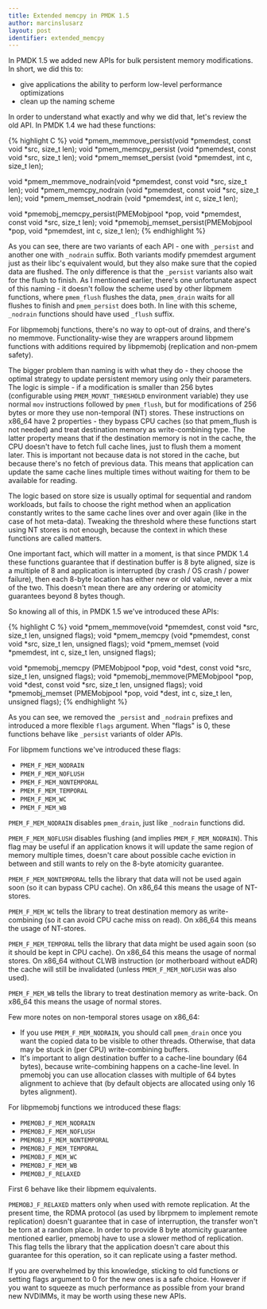 ```yaml
---
title: Extended memcpy in PMDK 1.5
author: marcinslusarz
layout: post
identifier: extended_memcpy
---
```


In PMDK 1.5 we added new APIs for bulk persistent memory modifications.
In short, we did this to:
 - give applications the ability to perform low-level performance optimizations
 - clean up the naming scheme

In order to understand what exactly and why we did that, let's review the old API.
In PMDK 1.4 we had these functions:

{% highlight C %}
void *pmem_memmove_persist(void *pmemdest, const void *src, size_t len);
void *pmem_memcpy_persist (void *pmemdest, const void *src, size_t len);
void *pmem_memset_persist (void *pmemdest, int c, size_t len);

void *pmem_memmove_nodrain(void *pmemdest, const void *src, size_t len);
void *pmem_memcpy_nodrain (void *pmemdest, const void *src, size_t len);
void *pmem_memset_nodrain (void *pmemdest, int c, size_t len);

void *pmemobj_memcpy_persist(PMEMobjpool *pop, void *pmemdest, const void *src, size_t len);
void *pmemobj_memset_persist(PMEMobjpool *pop, void *pmemdest, int c, size_t len);
{% endhighlight %}

As you can see, there are two variants of each API - one with `_persist` and
another one with `_nodrain` suffix. Both variants modify pmemdest argument just as their
libc's equivalent would, but they also make sure that the copied data are flushed.
The only difference is that the `_persist` variants also wait for the flush to
finish. As I mentioned earlier, there's one unfortunate aspect of this naming -
it doesn't follow the scheme used by other libpmem functions, where
`pmem_flush` flushes the data, `pmem_drain` waits for all flushes to finish
and `pmem_persist` does both. In line with this scheme, `_nodrain` functions
should have used `_flush` suffix.

For libpmemobj functions, there's no way to opt-out of drains, and there's no
memmove. Functionality-wise they are wrappers around libpmem functions with
additions required by libpmemobj (replication and non-pmem safety).

The bigger problem than naming is with what they do - they choose
the optimal strategy to update persistent memory using only their parameters.
The logic is simple - if a modification is smaller than 256 bytes
(configurable using `PMEM_MOVNT_THRESHOLD` environment variable) they use
normal `mov` instructions followed by `pmem_flush`, but for modifications of
256 bytes or more they use non-temporal (NT) stores. These instructions on
x86_64 have 2 properties - they bypass CPU caches (so that pmem_flush is not
needed) and treat destination memory as write-combining type.
The latter property means that if the destination memory is not in the cache,
the CPU doesn't have to fetch full cache lines, just to flush them a moment
later. This is important not because data is not stored in the cache, but
because there's no fetch of previous data.
This means that application can update the same cache lines multiple times
without waiting for them to be available for reading.

The logic based on store size is usually optimal for sequential and random
workloads, but fails to choose the right method when an application constantly writes to
the same cache lines over and over again (like in the case of hot meta-data).
Tweaking the threshold where these functions start using NT stores is not
enough, because the context in which these functions are called matters.

One important fact, which will matter in a moment, is that since PMDK 1.4 these
functions guarantee that if destination buffer is 8 byte aligned, size is
a multiple of 8 and application is interrupted (by crash / OS crash / power
failure), then each 8-byte location has either new or old value, never a mix of
the two. This doesn't mean there are any ordering or atomicity guarantees
beyond 8 bytes though.

So knowing all of this, in PMDK 1.5 we've introduced these APIs:

{% highlight C %}
void *pmem_memmove(void *pmemdest, const void *src, size_t len, unsigned flags);
void *pmem_memcpy (void *pmemdest, const void *src, size_t len, unsigned flags);
void *pmem_memset (void *pmemdest, int c, size_t len, unsigned flags);

void *pmemobj_memcpy (PMEMobjpool *pop, void *dest, const void *src, size_t len,
		      unsigned flags);
void *pmemobj_memmove(PMEMobjpool *pop, void *dest, const void *src, size_t len,
		      unsigned flags);
void *pmemobj_memset (PMEMobjpool *pop, void *dest, int c, size_t len,
		      unsigned flags);
{% endhighlight %}

As you can see, we removed the `_persist` and `_nodrain` prefixes and
introduced a more flexible `flags` argument.
When "flags" is 0, these functions behave like `_persist` variants of older
APIs.

For libpmem functions we've introduced these flags:
  - `PMEM_F_MEM_NODRAIN`
  - `PMEM_F_MEM_NOFLUSH`
  - `PMEM_F_MEM_NONTEMPORAL`
  - `PMEM_F_MEM_TEMPORAL`
  - `PMEM_F_MEM_WC`
  - `PMEM_F_MEM_WB`

`PMEM_F_MEM_NODRAIN` disables `pmem_drain`, just like `_nodrain` functions
did. 

`PMEM_F_MEM_NOFLUSH` disables flushing (and implies `PMEM_F_MEM_NODRAIN`).
This flag may be useful if an application knows it will update the same region of
memory multiple times, doesn't care about possible cache eviction in between
and still wants to rely on the 8-byte atomicity guarantee.

`PMEM_F_MEM_NONTEMPORAL` tells the library that data will not be used again
soon (so it can bypass CPU cache). On x86_64 this means the usage of NT-stores.

`PMEM_F_MEM_WC` tells the library to treat destination memory as
write-combining (so it can avoid CPU cache miss on read). On x86_64 this
means the usage of NT-stores.

`PMEM_F_MEM_TEMPORAL` tells the library that data might be used again soon
(so it should be kept in CPU cache). On x86_64 this means the usage of normal
stores. On x86_64 without CLWB instruction (or motherboard without eADR)
the cache will still be invalidated (unless `PMEM_F_MEM_NOFLUSH` was also
used).

`PMEM_F_MEM_WB` tells the library to treat destination memory as write-back.
On x86_64 this means the usage of normal stores.

Few more notes on non-temporal stores usage on x86_64:
- If you use `PMEM_F_MEM_NODRAIN`, you should call `pmem_drain` once
  you want the copied data to be visible to other threads. Otherwise,
  that data may be stuck in (per CPU) write-combining buffers.
- It's important to align destination buffer to a cache-line boundary (64 bytes),
  because write-combining happens on a cache-line level.
  In pmemobj you can use allocation classes with multiple of 64 bytes alignment
  to achieve that (by default objects are allocated using only 16 bytes
  alignment). 

For libpmemobj functions we introduced these flags: 
  - `PMEMOBJ_F_MEM_NODRAIN`
  - `PMEMOBJ_F_MEM_NOFLUSH`
  - `PMEMOBJ_F_MEM_NONTEMPORAL`
  - `PMEMOBJ_F_MEM_TEMPORAL`
  - `PMEMOBJ_F_MEM_WC`
  - `PMEMOBJ_F_MEM_WB`
  - `PMEMOBJ_F_RELAXED`

First 6 behave like their libpmem equivalents.

`PMEMOBJ_F_RELAXED` matters only when used with remote replication.
At the present time, the RDMA protocol (as used by librpmem to implement remote replication)
doesn't guarantee that in case of interruption, the transfer won't be torn
at a random place. In order to provide 8 byte atomicity guarantee mentioned
earlier, pmemobj have to use a slower method of replication. This flag tells
the library that the application doesn't care about this guarantee for
this operation, so it can replicate using a faster method.

If you are overwhelmed by this knowledge, sticking to old functions or setting
flags argument to 0 for the new ones is a safe choice. However if you want
to squeeze as much performance as possible from your brand new NVDIMMs,
it may be worth using these new APIs.
